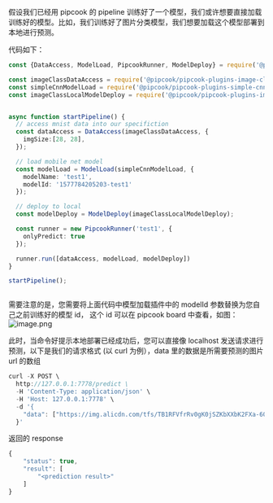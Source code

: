 假设我们已经用 pipcook 的 pipeline 训练好了一个模型，我们或许想要直接加载训练好的模型。比如，我们训练好了图片分类模型，我们想要加载这个模型部署到本地进行预测。

代码如下：

```typescript
const {DataAccess, ModelLoad, PipcookRunner, ModelDeploy} = require('@pipcook/pipcook-core');

const imageClassDataAccess = require('@pipcook/pipcook-plugins-image-class-data-access').default;
const simpleCnnModelLoad = require('@pipcook/pipcook-plugins-simple-cnn-model-load').default;
const imageClassLocalModelDeploy = require('@pipcook/pipcook-plugins-image-class-local-model-deploy').default;


async function startPipeline() {
  // access mnist data into our specifiction
  const dataAccess = DataAccess(imageClassDataAccess, {
    imgSize:[28, 28],
  });

  // load mobile net model
  const modelLoad = ModelLoad(simpleCnnModelLoad, {
    modelName: 'test1',
    modelId: '1577784205203-test1'
  });

  // deploy to local
  const modelDeploy = ModelDeploy(imageClassLocalModelDeploy);

  const runner = new PipcookRunner('test1', {
    onlyPredict: true
  });

  runner.run([dataAccess, modelLoad, modelDeploy])
}

startPipeline();



```


需要注意的是，您需要将上面代码中模型加载插件中的 modelId 参数替换为您自己之前训练好的模型 id， 这个 id 可以在 pipcook board 中查看，如图：<br />![image.png](https://cdn.nlark.com/yuque/0/2019/png/654014/1577784838889-b2ec66bc-aa7b-43ad-87a0-088fa7d85516.png#align=left&display=inline&height=139&name=image.png&originHeight=278&originWidth=1722&size=94819&status=done&style=none&width=861)

此时，当命令好提示本地部署已经成功后，您可以直接像 localhost 发送请求进行预测，以下是我们的请求格式 (以 curl 为例），data 里的数据是所需要预测的图片 url 的数组

```typescript
curl -X POST \
  http://127.0.0.1:7778/predict \
  -H 'Content-Type: application/json' \
  -H 'Host: 127.0.0.1:7778' \
  -d '{
    "data": ["https://img.alicdn.com/tfs/TB1RFVfrRv0gK0jSZKbXXbK2FXa-60-60.jpg"]
  }'
```

返回的 response

```typescript
{
    "status": true,
    "result": [
        "<prediction result>"
    ]
}
```

